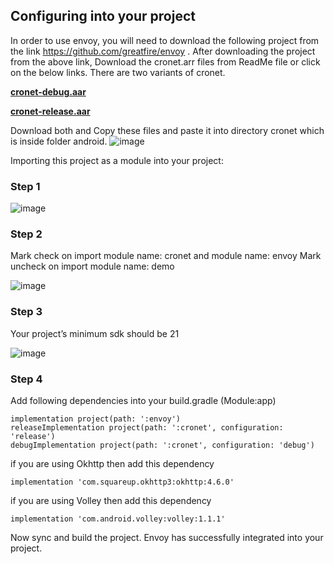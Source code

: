 ## Configuring into your project

In order to use envoy, you will need to download the following project from the link https://github.com/greatfire/envoy .
After downloading the project from the above link,  Download the cronet.arr files from ReadMe file or click on the below links. There are two variants of cronet.

**[cronet-debug.aar](https://envoy.greatfire.org/static/cronet-debug.aar)**

**[cronet-release.aar](https://envoy.greatfire.org/static/cronet-release.aar)**

Download both and Copy these files and paste it into directory cronet which is inside folder android.
![image](https://user-images.githubusercontent.com/15171546/89523440-45bd8480-d7fc-11ea-8be9-a40fb5126bb8.png)


Importing this project as a module into your project:

### Step 1

![image](https://user-images.githubusercontent.com/15171546/89523489-5ec63580-d7fc-11ea-8d6e-0d1cbcbff790.png)

### Step 2
Mark check on import module name: cronet and module name: envoy
Mark uncheck on import module name: demo

![image](https://user-images.githubusercontent.com/15171546/89523578-85846c00-d7fc-11ea-933b-5f6e91196b7b.png)

### Step 3
Your project’s minimum sdk should be 21

![image](https://user-images.githubusercontent.com/15171546/89523626-9af99600-d7fc-11ea-96b8-2834ff9df65e.png)


### Step 4
Add following dependencies into your build.gradle (Module:app)

```
implementation project(path: ':envoy')
releaseImplementation project(path: ':cronet', configuration: 'release')
debugImplementation project(path: ':cronet', configuration: 'debug')
```

if you are using Okhttp then add this dependency
```
implementation 'com.squareup.okhttp3:okhttp:4.6.0'
```

if you are using Volley then add this dependency
```
implementation 'com.android.volley:volley:1.1.1'
```

Now sync and build the project. Envoy has successfully integrated into your project.
